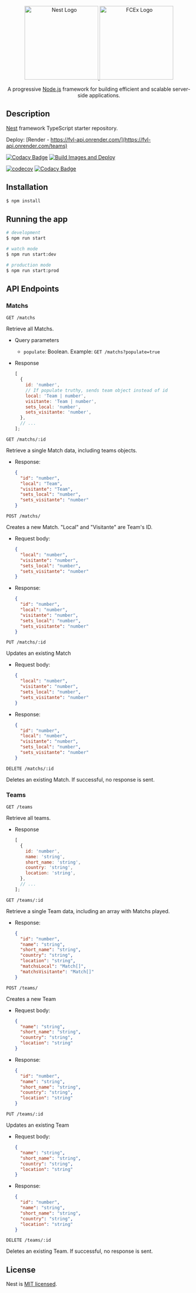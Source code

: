 <p align="center">
  <a href="http://nestjs.com/" target="blank">
    <img src="https://nestjs.com/img/logo-small.svg" width="200" alt="Nest Logo" />
  </a>
  <a href="https://exa.unicen.edu.ar" target="blank">
    <img src="https://exa.unicen.edu.ar/wp-content/uploads/2021/03/u249.png" width="200" alt="FCEx Logo" />
  </a>
</p>

  <p align="center">A progressive <a href="http://nodejs.org" target="_blank">Node.js</a> framework for building efficient and scalable server-side applications.</p>
    <p align="center">

## Description

[Nest](https://github.com/nestjs/nest) framework TypeScript starter repository.

Deploy: [Render - https://fvl-api.onrender.com/](https://fvl-api.onrender.com/teams)

[![Codacy Badge](https://api.codacy.com/project/badge/Grade/6eacf5f71cad4fe3a5ab2ef5641c0d55)](https://app.codacy.com/gh/lichodev/fvl-api?utm_source=github.com&utm_medium=referral&utm_content=lichodev/fvl-api&utm_campaign=Badge_Grade)
[![Build Images and Deploy](https://github.com/lichodev/fvl-api/actions/workflows/new-release.yml/badge.svg)](https://github.com/lichodev/fvl-api/actions/workflows/new-release.yml) 

[![codecov](https://codecov.io/gh/lichodev/fvl-api/graph/badge.svg?token=NWOMDQ8SX9)](https://codecov.io/gh/lichodev/fvl-api) [![Codacy Badge](https://app.codacy.com/project/badge/Grade/c6c6f4fe069d434babee763f903f3603)](https://app.codacy.com/gh/lichodev/fvl-api/dashboard?utm_source=gh&utm_medium=referral&utm_content=&utm_campaign=Badge_grade)
## Installation

```bash
$ npm install
```

## Running the app

```bash
# development
$ npm run start

# watch mode
$ npm run start:dev

# production mode
$ npm run start:prod
```

## API Endpoints

### Matchs

`GET /matchs`

Retrieve all Matchs.

- Query parameters
  - `populate`: Boolean. Example: `GET /matchs?populate=true`
- Response

  ```js
  [
    {
      id: 'number',
      // If populate truthy, sends team object instead of id
      local: 'Team | number',
      visitante: 'Team | number',
      sets_local: 'number',
      sets_visitante: 'number',
    },
    // ...
  ];
  ```

`GET /matchs/:id`

Retrieve a single Match data, including teams objects.

- Response:

  ```json
  {
    "id": "number",
    "local": "Team",
    "visitante": "Team",
    "sets_local": "number",
    "sets_visitante": "number"
  }
  ```

`POST /matchs/`

Creates a new Match. "Local" and "Visitante" are Team's ID.

- Request body:

  ```json
  {
    "local": "number",
    "visitante": "number",
    "sets_local": "number",
    "sets_visitante": "number"
  }
  ```

- Response:

  ```json
  {
    "id": "number",
    "local": "number",
    "visitante": "number",
    "sets_local": "number",
    "sets_visitante": "number"
  }
  ```

`PUT /matchs/:id`

Updates an existing Match

- Request body:

  ```json
  {
    "local": "number",
    "visitante": "number",
    "sets_local": "number",
    "sets_visitante": "number"
  }
  ```

- Response:

  ```json
  {
    "id": "number",
    "local": "number",
    "visitante": "number",
    "sets_local": "number",
    "sets_visitante": "number"
  }
  ```

`DELETE /matchs/:id`

Deletes an existing Match. If successful, no response is sent.

### Teams

`GET /teams`

Retrieve all teams.

- Response

  ```js
  [
    {
      id: 'number',
      name: 'string',
      short_name: 'string',
      country: 'string',
      location: 'string',
    },
    // ...
  ];
  ```

`GET /teams/:id`

Retrieve a single Team data, including an array with Matchs played.

- Response:

  ```json
  {
    "id": "number",
    "name": "string",
    "short_name": "string",
    "country": "string",
    "location": "string",
    "matchsLocal": "Match[]",
    "matchsVisitante": "Match[]"
  }
  ```

`POST /teams/`

Creates a new Team

- Request body:

  ```json
  {
    "name": "string",
    "short_name": "string",
    "country": "string",
    "location": "string"
  }
  ```

- Response:

  ```json
  {
    "id": "number",
    "name": "string",
    "short_name": "string",
    "country": "string",
    "location": "string"
  }
  ```

`PUT /teams/:id`

Updates an existing Team

- Request body:

  ```json
  {
    "name": "string",
    "short_name": "string",
    "country": "string",
    "location": "string"
  }
  ```

- Response:

  ```json
  {
    "id": "number",
    "name": "string",
    "short_name": "string",
    "country": "string",
    "location": "string"
  }
  ```

`DELETE /teams/:id`

Deletes an existing Team. If successful, no response is sent.

## License

Nest is [MIT licensed](LICENSE).
